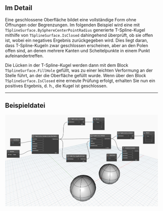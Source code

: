 ## Im Detail
Eine geschlossene Oberfläche bildet eine vollständige Form ohne Öffnungen oder Begrenzungen.
Im folgenden Beispiel wird eine mit `TSplineSurface.BySphereCenterPointRadius` generierte T-Spline-Kugel mithilfe von `TSplineSurface.IsClosed` dahingehend überprüft, ob sie offen ist, wobei ein negatives Ergebnis zurückgegeben wird. Dies liegt daran, dass T-Spline-Kugeln zwar geschlossen erscheinen, aber an den Polen offen sind, an denen mehrere Kanten und Scheitelpunkte in einem Punkt aufeinandertreffen.

Die Lücken in der T-Spline-Kugel werden dann mit dem Block `TSplineSurface.FillHole` gefüllt, was zu einer leichten Verformung an der Stelle führt, an der die Oberfläche gefüllt wurde. Wenn über den Block `TSplineSurface.IsClosed` eine erneute Prüfung erfolgt, erhalten Sie nun ein positives Ergebnis, d. h., die Kugel ist geschlossen.
___
## Beispieldatei

![TSplineSurface.IsClosed](./Autodesk.DesignScript.Geometry.TSpline.TSplineSurface.IsClosed_img.jpg)
